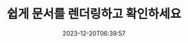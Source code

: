 ---
############################# Static ##########################
layout: "family"
date: 2023-12-20T06:39:57
draft: false

product: "Viewer"
product_tag: "viewer"

############################# Head ############################
head_title: "문서 API 렌더링 및 보기 | 온프레미스 API 및 온라인 서비스"
head_description: "Word, PDF, Excel, Powerpoint 또는 이미지 파일을 무료로 쉽게 렌더링 및 보기"

############################# Header ##########################
title: "쉽게 문서를 렌더링하고 확인하세요"
description: |
  다양한 파일을 PDF, HTML 및 이미지로 렌더링하는 강력한 뷰어 API입니다.

  파일, 스트림, URL, FTP 서버, Amazon S3, Azure Blob Storage 등을 포함한 다양한 소스에서 문서를 로드합니다.

  반응형 HTML 페이지를 생성하고, 출력 PDF 파일을 보호하고, 페이지 순서를 변경하고, 페이지를 회전하고, 필요한 경우 메모와 설명을 렌더링합니다.

############################# Platforms ############################
supported_platforms:
  enable: true  
  head_title: "플랫폼을 선택하세요"
  title: "지원되는 플랫폼"
  description: "GroupDocs.Viewer 라이브러리는 다음 운영 체제 및 프레임워크를 지원합니다."
  details_link_title: "더 알아보기"
  items:
    # supported_platforms loop
    - title: ".NET"
      description: "GroupDocs.Viewer for .NET"
      color: "blue"
      tag: "net"
      link: "/viewer/net/"
      features_link: "https://docs.groupdocs.com/viewer/net/system-requirements/"
      features:
        # features loop
        - content: ".NET Framework 4.6.2+  <br>  .NET Core 3.1  <br>  .NET 6+"
          rows: "3"
        # features loop
        - content: "Windows, Linux"
          rows: "1"
        # features loop
        - content: "180개 이상의 파일 형식"
          rows: "1"
        # features loop
        - content: "ASP.NET Core용 UI 패키지"
          rows: "1"
        # features loop
        - content: "ASP.NET WebForms Demo  <br>  ASP.NET MVC Demo  <br>  ASP.NET Core Demo"
          rows: "3"
    
    # supported_platforms loop
    - title: "Java"
      description: "GroupDocs.Viewer for Java"
      color: "red"
      tag: "java"
      link: "/viewer/java/"
      features_link: "https://docs.groupdocs.com/viewer/java/system-requirements/"
      features:
        # features loop
        - content: "J2SE 8.0 (1.8)+"
          rows: "3"
        # features loop
        - content:  "Windows, Linux, macOS"
          rows: "1"       
        # features loop
        - content: "180개 이상의 파일 형식"
          rows: "1"
        # features loop
        - content:  "Spring 및 Dropwizard용 UI 패키지"
          rows: "1"
        # features loop
        - content:  "Spring Demo  <br>  Dropwizard demo"
          rows: "3"

    # supported_platforms loop
    - title: "Node.js"
      description: "GroupDocs.Viewer for Node.js"
      color: "green"
      tag: "nodejs-java"
      link: "/viewer/nodejs-java/"
      features_link: "https://docs.groupdocs.com/viewer/nodejs-java/system-requirements/"
      features:
        # features loop
        - content: "Node.js 16+  <br>  and J2SE 8.0 (1.8)+"
          rows: "3"
        # features loop
        - content:  "Windows, Linux, macOS"
          rows: "1"
        # features loop
        - content:  "180개 이상의 파일 형식"
          rows: "1"
        # features loop
        - content:  "UI 패키지 - 출시 예정"
          rows: "1" 
        # features loop
        - content:  "데모 - 곧 출시 예정"
          rows: "3" 

    # supported_platforms loop
    - title: "Python"
      description: "GroupDocs.Viewer for Python"
      color: "yellow"
      tag: "python-net"
      link: "/viewer/python-net/"
      features_link: "https://docs.groupdocs.com/viewer/python-net/system-requirements/"
      features:
        # features loop
        - content: "Python 3.9+  <br>  and .Net 6+"
          rows: "3"
        # features loop
        - content:  "Windows, Linux, macOS"
          rows: "1"
        # features loop
        - content:  "180개 이상의 파일 형식"
          rows: "1"
        # features loop
        - content:  "UI 패키지 - 출시 예정"
          rows: "1" 
        # features loop
        - content:  "데모 - 곧 출시 예정"
          rows: "3" 

############################# Features ############################

features:
  enable: true
  title: "GroupDocs.Viewer의 기능 세트"
  description: "타사 소프트웨어 없이 볼 수 있도록 애플리케이션에서 HTML, PDF, PNG 및 JPEG와 같은 다양한 유형의 파일을 렌더링하는 API입니다."

  items:
    # feature loop
    - icon: "view"
      title: "문서 및 이미지 보기"
      content: "문서를 HTML, PDF, PNG 및 JPEG 파일로 렌더링하여 봅니다."

    # feature loop
    - icon: "password"
      title: "보안 문서 열기"
      content: "암호화된 문서를 열려면 비밀번호를 지정하세요."

    # feature loop
    - icon: "load"
      title: "어디서나 파일 로드"
      content: "다양한 파일, URL, FTP 서버, Amazon S3 등에서 문서를 로드하세요."
    
    # feature loop
    - icon: "pages"
      title: "전체 또는 특정 페이지 렌더링"
      content: "렌더링할 페이지 번호 범위를 지정합니다."


############################# Code samples ############################
code_samples:
  enable: true
  title: "GroupDocs.Viewer 코드 샘플"
  description: "C#, Java, TypeScript의 일반적인 GroupDocs.Viewer 작업의 일부 사용 사례"
  items:
    # code sample loop
    - title: "DOCX 파일을 PDF로 렌더링하는 방법"
      content: |
       Microsoft Word나 기타 소프트웨어를 설치하지 않고도 DOCX 문서를 PDF로 렌더링할 수 있습니다. 웹 애플리케이션이든 데스크탑 애플리케이션이든 관계없이 .NET 애플리케이션 내에서 DOCX 파일을 쉽게 로드하고 볼 수 있습니다. 다음은 DOCX 파일을 PDF로 렌더링하는 방법의 예입니다.
      samples:
        - language: "C#"
          color: "blue"
          content: |
            ```csharp {style=abap}   
            // 렌더링할 DOCX 파일 로드
            using (Viewer viewer = new Viewer("sample.docx"))
            {
              // DOCX를 PDF 파일로 렌더링
              PdfViewOptions viewOptions = new PdfViewOptions();
              viewer.View(viewOptions);
            }
            ```
        - language: "Java"
          color: "red"
          content: |
            ```java {style=abap}   
            import com.groupdocs.viewer.Viewer;
            import com.groupdocs.viewer.options.PdfViewOptions;
            // ...
            // 렌더링할 DOCX 파일 로드
            try (Viewer viewer = new Viewer("sample.docx")) {
                // DOCX를 PDF 파일로 렌더링
                PdfViewOptions viewOptions = new PdfViewOptions();
                viewer.view(viewOptions);
            }
            ```
        - language: "TypeScript"
          color: "green"
          content: |
            ```javascript {style=abap}  
            // 렌더링할 DOCX 파일 로드
            const viewer = new groupdocs.viewer.Viewer("sample.docx")
            
            // DOCX를 PDF 파일로 렌더링
            const viewOptions = groupdocs.viewer.PdfViewOptions(output.pdf)
            viewer.view(viewOptions)
            ```

        - language: "Python"
          color: "yellow"
          content: |
            ```python {style=abap} 
            import groupdocs.viewer as gv
            import groupdocs.viewer.options as gvo   
            // 렌더링할 DOCX 파일 로드
            with gv.Viewer("sample.docx") as viewer:
            
            // DOCX를 PDF 파일로 렌더링
            viewOptions = gvo.PdfViewOptions("output.pdf")
            viewer.view(viewOptions)
            ```

############################# Formats ############################
formats:
  enable: true
  title:  "180개 이상의 파일 형식 지원"
  description: "GroupDocs.Viewer는 가장 널리 사용되는 [파일 형식](https://docs.groupdocs.com/viewer/net/supported-document-formats/) 작업을 지원합니다."


############################# Metrics ############################

metrics:
  enable: true
  title: "심층적인 지표 및 통계적 통찰력"
  description: "당사의 성과, 영향 및 성장에 대한 포괄적인 지표와 통계적 통찰력을 제공하는 주요 수치에 대한 자세한 분석을 살펴보세요."

  items:
    # metrics loop
    - number: "180+"
      title: "지원되는 형식"
      content: "문서, 이미지, CAD 도면을 포함한 180개 이상의 파일 형식을 번거로움 없이 쉽게 볼 수 있습니다. 포괄적인 보기 솔루션을 사용하여 호환성 장벽을 허물고 다양한 파일에 쉽게 액세스하세요."
    # metrics loop
    - number: "1.0M"
      title: "NuGet 다운로드"
      content: "NuGet 패키지 솔루션은 수많은 프로젝트에 원활한 통합과 귀중한 기능을 제공하여 개발자 커뮤니티에서 신뢰할 수 있고 널리 채택되는 리소스가 되었습니다."

    # metrics loop
    - number: "10+"
      title: "도서관"
      content: "우리 제품에는 성능 최적화를 위한 고급 기능을 제공하는 10개 이상의 라이브러리가 포함되어 있습니다. 이러한 라이브러리는 비교할 수 없는 기능으로 다양한 개발 요구 사항을 충족하도록 설계되었습니다."
    
    # metrics loop
    - number: "100+"
      title: "행복한 고객"
      content: "전 세계에서 가장 상징적인 브랜드에 서비스를 제공합니다. 수백 명이 GroupDocs.Viewer를 좋아하는 이유를 알아보세요! 원활한 탐색, 편리한 공동작업, 비교할 수 없는 사용 편의성을 살펴보세요. 지금 가입하세요!"


############################# Customers ############################
# logo size X1 => 170:70  X2 => 340 : 140

customers:
  enable: true
  title: "우리의 행복한 고객"
  description: "GroupDocs 라이브러리는 전 세계적으로 유명하고 뛰어난 브랜드에서 사용됩니다."

  items:
    # customers loop
    - title: "BenQ Corporation"
      logo: "benq"
    # customers loop
    - title: "Nasdaq Stock Market"
      logo: "nasdaq"
    # customers loop
    - title: "AT&T Inc."
      logo: "att"
    # customers loop
    - title: "AstraZeneca"
      logo: "astrazeneca"
    # customers loop
    - title: "Central Bank of Argentina"
      logo: "argentinacentralbank"
    # customers loop
    - title: "Roche Holding AG"
      logo: "roche"
    # customers loop
    - title: "Capita"
      logo: "capita"
    # customers loop
    - title: "Axa S.A."
      logo: "axa"
    # customers loop
    - title: "Instructure Inc."
      logo: "instructure"
     # customers loop
    - title: "Wipro"
      logo: "wipro"



############################# Actions ############################

actions:
  enable: true
  title: "시작할 준비가 되셨나요?"
  description: "GroupDocs.Viewer 기능을 무료로 사용해 보거나 라이선스를 요청하세요"

  items:
    #  loop
    - title: ".NET"
      link: "/viewer/net/"
      color: "blue"
        #  loop
    - title: "Java"
      link: "/viewer/java/"
      color: "red"
        #  loop
    - title: "Node.js"
      link: "/viewer/nodejs-java/"
      color: "green"
        #  loop
    - title: "Python"
      link: "/viewer/python-net/"
      color: "yellow"

############################# Faq ############################

faq:
  enable: true
  title: "일반적인 질문과 우려 사항"
  description: "자주 묻는 질문(FAQ) 섹션에서 일반적인 문의에 대한 답변을 찾아 문의 사항과 우려 사항을 빠르게 해결하세요."

  items:
    #  loop
    - question: "구매하기 전에 GroupDocs 제품을 평가할 수 있습니까?"
      answer: |
        예! 모든 GroupDocs 제품에는 위험이 없는 평가판이 제공됩니다. 우리는 개발자들이 귀하의 요구 사항을 100% 충족할 수 있도록 구매하기 전에 API를 다운로드하고 사용해 볼 것을 강력히 권장합니다.
    #  loop
    - question: "GroupDocs에서는 제품 시연을 합니까?"
      answer: |
        아니요, 우리의 초점은 API와 가장 기능적이고 안정적인 제품을 만드는 것입니다. 우리는 [임시 라이선스](https://purchase.groupdocs.com/temporary-license/) 형태로 모든 기능을 갖춘 무료 평가판을 제공하므로 직접 제품을 테스트해 볼 수 있습니다.
    #  loop
    - question: "제품은 어디서 다운로드할 수 있나요?"
      answer: |
        모든 제품은 [웹사이트](https://releases.groupdocs.com)에서 다운로드할 수 있습니다. 우리는 소프트웨어의 물리적 사본을 우편으로 보내지 않습니다.    
    #  loop
    - question: "GroupDocs 개발자 라이센스는 사용자별인가요, 아니면 지정된 사용자별인가요?"
      answer: |
        GroupDocs 개발자 라이센스는 지정 사용자별이 아닌 사용자별입니다. 우리는 코딩 팀의 구성원이 시간이 지남에 따라 변경될 수 있으며 발생할 때마다 라이선스를 업데이트하는 것이 실용적이지 않다는 것을 알고 있습니다.
    #  loop
    - question: "활동 중인 개발자에게만 라이선스가 필요합니까? 예를 들어, 두 명의 개발자로 구성된 팀이 A 교대 근무를 하고 두 번째 개발자 두 팀이 교대 B 근무를 하고 있습니다. 이 상황에서 라이선스가 2개 또는 4개가 필요합니까?"
      answer: |
        프로젝트에 참여하는 모든 개발자는 라이선스를 취득해야 합니다. 이 상황에서 GroupDocs는 팀 구성원이 4명인 것으로 간주합니다(그들이 서로 다른 시간에 일하더라도).

############################# Cloud ############################

cloud_links:
  enable: true
  title: "GroupDocs.Viewer 로우 코드 API"
  description: "클라우드 기반 REST API를 사용하여 모든 유형의 애플리케이션에서 문서 또는 이미지 보기를 가속화하세요."

  items:
    #  loop
    - icon: "groupdocs_viewer-for-curl"
      title: "GroupDocs.Viewer Cloud for cURL"
      link: "https://products.groupdocs.cloud/viewer/curl"
      content: "cURL RESTful 문서 뷰어 API를 사용하여 애플리케이션에서 Microsoft Office, PDF 및 기타 다양한 표준 파일 형식을 효율적으로 렌더링하고 선보일 수 있습니다."

    #  loop
    - icon: "groupdocs_viewer-for-net"
      title: "GroupDocs.Viewer Cloud for .NET"
      link: "https://products.groupdocs.cloud/viewer/net"
      content: ".NET용 Cloud SDK를 사용하여 .NET 애플리케이션의 문서 보기 기능을 향상하세요. HTML, PDF 또는 이미지 형식으로 문서를 원활하게 볼 수 있습니다."
    #  loop
    - icon: "groupdocs_viewer-for-java"
      title: "GroupDocs.Viewer Cloud for Java"
      link: "https://products.groupdocs.cloud/viewer/java"
      content: "특별히 제작된 Java용 Document Viewer SDK를 사용하여 고급 문서 렌더링 기능을 Java 애플리케이션에 통합하세요."

############################# Apps ############################

app_links:
  enable: true
  title: "GroupDocs.Viewer NoCode 앱"
  description: "브라우저에서 180개 이상의 인기 있는 파일 형식을 볼 수 있는 온라인 애플리케이션"

  items:
    #  loop
    - icon: "groupdocs_viewer-app"
      title: "GroupDocs.Viewer Total"
      link: "https://products.groupdocs.app/viewer/total"
      content: "무료 온라인 애플리케이션을 탐색하여 선호하는 웹 브라우저에서 직접 180개 이상의 파일 형식을 확인하세요."

    #  loop
    - icon: "groupdocs_words-app"
      title:  "GroupDocs.Viewer DOCX"
      link: "https://products.groupdocs.app/viewer/docx"
      content: "다양한 장치에서 Microsoft Word 파일을 쉽게 볼 수 있는 웹 기반 도구입니다."

    #  loop
    - icon: "groupdocs_pdf-app"
      title:  "GroupDocs.Viewer PDF"
      link: "https://products.groupdocs.app/viewer/pdf"
      content: "무료 PDF 뷰어를 사용하여 온라인으로 PDF 파일을 열고 봅니다."
    

---